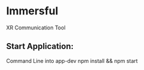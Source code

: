 # Immersful
XR Communication Tool


## Start Application:
 Command Line into app-dev npm install && npm start
